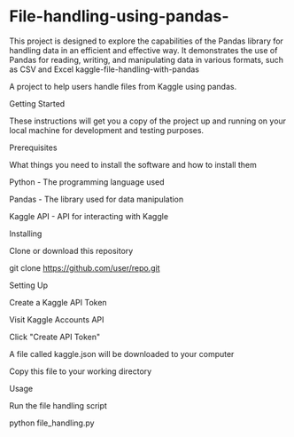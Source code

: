 # File-handling-using-pandas-
This project is designed to explore the capabilities of the Pandas library for handling data in an efficient and effective way. It demonstrates the use of Pandas for reading, writing, and manipulating data in various formats, such as CSV and Excel
kaggle-file-handling-with-pandas

A project to help users handle files from Kaggle using pandas.


Getting Started

These instructions will get you a copy of the project up and running on your local machine for development and testing purposes.


Prerequisites

What things you need to install the software and how to install them



Python - The programming language used

Pandas - The library used for data manipulation

Kaggle API - API for interacting with Kaggle


Installing

Clone or download this repository


git clone https://github.com/user/repo.git

Setting Up

Create a Kaggle API Token



Visit Kaggle Accounts API

Click "Create API Token"

A file called kaggle.json will be downloaded to your computer

Copy this file to your working directory


Usage

Run the file handling script


python file_handling.py
